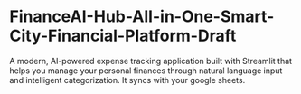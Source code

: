 # FinanceAI-Hub-All-in-One-Smart-City-Financial-Platform-Draft
A modern, AI-powered expense tracking application built with Streamlit that helps you manage your personal finances through natural language input and intelligent categorization. It syncs with your google sheets.
